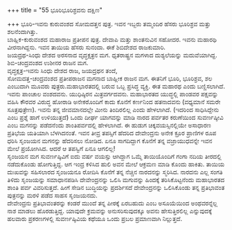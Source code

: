 +++
title = "55 ಭೂರಿಭೂರಿಶ್ರವನು ದಕ್ಷಿಣ"

+++
ಭೂರಿ-ಇವನು ಕುರುವಂಶದ ಸೋಮದತ್ತನ ಪುತ್ರ. ಇವನ ಇಬ್ಬರು ತಮ್ಮಂದಿರ ಹೆಸರು ಭೂರಿಶ್ರವ ಮತ್ತು ಶಲನೆಂದಾಗಿತ್ತು.   
ಬಾಹ್ಲಿಕ-ಕುರುವಂಶದ ಮಹಾರಾಜ ಪ್ರತೀಪನ ಪುತ್ರ. ದೇವಾಪಿ ಮತ್ತು ಶಾಂತನುವಿನ ಸಹೋದರ. ಇವನು ಮಹಾರಥಿ ವೀರನಾಗಿದ್ದನು. ಇವನ ತಾಯಿಯ ಹೆಸರು ಸುನಂದಾ. ಈಕೆ ಶಿಬಿದೇಶದ ರಾಜಕುಮಾರಿ.  
ಜಯದ್ರಥ-ಸಿಂಧು ದೇಶದ ಅರಸನಾದ ವೃದ್ಧಕ್ಷತ್ರನ ಮಗ. ಧೃತರಾಷ್ಟ್ರನ ಮಗಳಾದ ದುಶ್ಯಲೆಯನ್ನು ಮದುವೆಯಾಗಿದ್ದ.  
ಶಿಬಿ-ಚಂದ್ರವಂಶದ ಉಶೀನರ ರಾಜನ ಮಗ.  
ವೃದ್ಧಕ್ಷತ್ರ-ಇವನು ಸಿಂಧು ದೇಶದ ರಾಜ, ಜಯದ್ರಥನ ತಂದೆ,   
ಸೋಮದತ್ತ-ಚಂದ್ರವಂಶದ ಪ್ರತೀಪರಾಜನ ಮಗನಾದ ಬಾಹ್ಲೀಕ ರಾಜನ ಮಗ. ಈತನಿಗೆ ಭೂರಿ, ಭೂರಿಶ್ರವ, ಶಲ ಎಂಬುದಾಗಿ ಮೂವರು ಪುತ್ರರು.ಮಹಾಭಾರತದಲ್ಲಿ ಬರುವ ಒಬ್ಬ ಪ್ರಸಿದ್ಧ ವ್ಯಕ್ತಿ. ಈತ ಮಹಾರಥ ಎಂದು ಬಣ್ಣಿಸಲಾಗಿದೆ. ಇವನು ಪಾಂಚಾಲ ವಂಶದವನು. ಯುಧಿಷ್ಠಿರನ ಮಿತ್ರವರ್ಗದವನು. ಮಹಾಭಾರತದ ಯುದ್ಧಲ್ಲಿ ಪಾಂಡವರ ಪಕ್ಷವನ್ನು ವಹಿಸಿ ಕೌರವರ ವಿರುದ್ಧ ಹೋರಾಡಿ ಅನೇಕರೊಂದಿಗೆ ಕಾದು ಕೊನೆಗೆ ಕರ್ಣನಿಂದ ಹತನಾದವನು (ವಧ್ಯಮಾನೆ ಸಮರೇ ಸೂತ್ರಪುತ್ರೇಣ). ಇವನು ತನ್ನ ಜೀವಮಾನದಲ್ಲೇ ಮೀನು ತಿಂದಿರಲಿಲ್ಲ ಎಂದು ಹೇಳಲಾಗಿದೆ. (ಇದರಿಂದ ಸಾಧಿಸಿದ್ದೇನು ಎಂಬ ಪ್ರಶ್ನೆ ಹಾಗೆ ಉಳಿಯುತ್ತದೆ) ಒಂದು ದೀರ್ಘ ಯಾಗವನ್ನು ಮಾಡಿ ನಾರದ ಪರ್ವತರ ಕರುಣೆಯಿಂದ ಸುವರ್ಣಷ್ಠೀವಿ ಎಂಬ ಮಗನನ್ನು ಪಡೆದನೆಂದು ಶಾಂತಿಪರ್ವದಲ್ಲಿ ಹೇಳಲಾಗಿದೆ. ಈ ಹುಡುಗ ಚಿಕ್ಕವಯಸ್ಸಿನಲ್ಲಿಯೇ ಅಸಾಧಾರಣ ಪ್ರತಿಭೆಯ ಯತಿಯಾಗಿ ಬೆಳಗಿದನಂತೆ. ಇವನ ತೀವ್ರ ತಪಸ್ಸಿಗೆ ಹೆದರಿದ ದೇವೇಂದ್ರನು ಅನೇಕ ಕ್ರೂರ ಪ್ರಾಣಿಗಳ ರೂಪ ಧರಿಸಿ ಸೃಂಜಯನ ಮಗನನ್ನು ಹೆದರಿಸಲು ನೋಡಿದ. ಏನೂ ಸಾಗದಿದ್ದಾಗ ಕೊನೆಗೆ ತನ್ನ ವಜ್ರಾಯುಧವನ್ನೇ ಇವನ ಮೇಲೆ ಪ್ರಯೋಗಿಸಿದ. ಆದರೆ ಆ ತಪಸ್ವಿಗೆ ಏನೂ ಆಗಲಿಲ್ಲ!  
ಸೃಂಜಯನ ಮಗ ಸುವರ್ಣಷ್ಠಿವಿಗೆ ಐದು ವರ್ಷ ವಯಸ್ಸು ಆಗಿದ್ದಾಗ ಒಮ್ಮೆ ತಾಯಿಯೊಂದಿಗೆ ಗಂಗಾ ನದಿಯ ತೀರದಲ್ಲಿ ನಡೆದುಕೊಂಡು ಹೋಗುತ್ತಿದ್ದ. ಆಗ ಇಂದ್ರ ಕಳಿಸಿದ ಹುಲಿ ಅವನ ಮೇಲೆ ಆಕ್ರಮಣ ಮಾಡಿ ಕೊಂದು ಹಾಕಿತು. ತಾಯಿಯ ದುಃಖವನ್ನು ಸಹಿಸಲಾರದ ಸೃಂಜಯನೂ ರೋದಿಸಿ ಕೊನೆಗೆ ತನ್ನ ನೆಚ್ಚಿನ ನಾರದನನ್ನು ಸ್ಮರಿಸಿದ. ನಾರದನು ಎಲ್ಲ ಸಂಗತಿ ತಿಳಿದು ಸೃಂಜಯನ್ನು ಸಮಾಧಾನಪಡಿಸಿ ದೇವೇಂದ್ರನನ್ನು ಒಲಿಸಿ ಮಗುವನ್ನು ಹಿಂದಕ್ಕೆ ತರಿಸಿಕೊಟ್ಟನೆಂದು ಮಹಾಭಾರತದ ಶಾಂತಿ ಪರ್ವ ವಿವರಿಸುತ್ತದೆ. ಹೀಗೆ ಸೇಡಿನ ಬುದ್ಧಿಯನ್ನು ಪ್ರದರ್ಶಿಸದೆ ದೇವೇಂದ್ರನನ್ನು ಒಲಿಸಿಕೊಂಡು ತನ್ನ ಪ್ರತಿಭಾವಂತ ಪುತ್ರನನ್ನು ಮರಳಿ ಪಡೆದ ಸಾಹಸ ಸೃಂಜಯನದು.  
ದೇವೇಂದ್ರನು ಪ್ರತಿಭಾವಂತರನ್ನು ಕಂಡರೆ ಮುಂದೆ ತನ್ನ ಪೀಠಕ್ಕೆ ಏರಬಹುದು ಎಂಬ ಅಸೂಯೆಯಿಂದ ಅಂಥವರನ್ನೆಲ್ಲ ನಾಶ ಮಾಡಲು ಹೊರಡುತ್ತಿದ್ದ. ಯಾವುದೇ ಕ್ರಮವನ್ನು ಅನುಸರಿಸುವುದಕ್ಕೂ ಅವನು ಹೇಸುತ್ತಿರಲಿಲ್ಲ ಎನ್ನುವುದಕ್ಕೆ ಹಲವಾರು ಪ್ರಕರಣಗಳಲ್ಲಿ ಸುವರ್ಣಷ್ಠಿವಿಯ ಕಥೆಯೂ ಒಂದು ಪ್ರಬಲ ಪ್ರಮಾಣವಾಗಿ ನಿಲ್ಲುತ್ತದೆ.